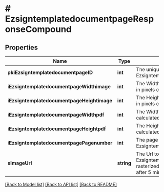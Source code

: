 # # EzsigntemplatedocumentpageResponseCompound

## Properties

Name | Type | Description | Notes
------------ | ------------- | ------------- | -------------
**pkiEzsigntemplatedocumentpageID** | **int** | The unique ID of the Ezsigntemplatedocumentpage |
**iEzsigntemplatedocumentpageWidthimage** | **int** | The Width of the page&#39;s image in pixels calculated at 100 DPI |
**iEzsigntemplatedocumentpageHeightimage** | **int** | The Height of the page&#39;s image in pixels calculated at 100 DPI |
**iEzsigntemplatedocumentpageWidthpdf** | **int** | The Width of the page in points calculated at 72 DPI |
**iEzsigntemplatedocumentpageHeightpdf** | **int** | The Height of the page in points calculated at 72 DPI |
**iEzsigntemplatedocumentpagePagenumber** | **int** | The page number in the Ezsigntemplatedocument |
**sImageUrl** | **string** | The Url to the Ezsigntemplatedocumentpage&#39;s rasterized image.  Url will expire after 5 minutes. |

[[Back to Model list]](../../README.md#models) [[Back to API list]](../../README.md#endpoints) [[Back to README]](../../README.md)
